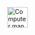 <img align="center" src="https://i.pinimg.com/originals/6f/33/12/6f3312f83e36009d8746ecc7d2511546.gif" alt="Computer man" style="width:48px;height:48px;">
